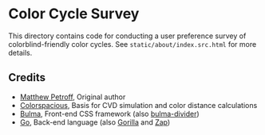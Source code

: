 # Color Cycle Survey

This directory contains code for conducting a user preference survey of
colorblind-friendly color cycles. See `static/about/index.src.html` for
more details.


## Credits

* [Matthew Petroff](https://mpetroff.net/), Original author
* [Colorspacious](https://github.com/njsmith/colorspacious), Basis for CVD simulation and color distance calculations
* [Bulma](https://bulma.io/), Front-end CSS framework (also [bulma-divider](https://github.com/Wikiki/bulma-divider))
* [Go](https://golang.org/), Back-end language (also [Gorilla](https://www.gorillatoolkit.org/) and [Zap](https://github.com/uber-go/zap))
